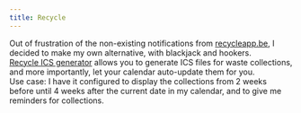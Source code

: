 ```yaml
---
title: Recycle
---
```


Out of frustration of the non-existing notifications from [recycleapp.be](https://recycleapp.be), I decided to make my own alternative, with blackjack and hookers.  
[Recycle ICS generator](https://recycle.brechtserckx.be) allows you to generate ICS files for waste collections, and more importantly, let your calendar auto-update them for you.  
Use case: I have it configured to display the collections from 2 weeks before until 4 weeks after the current date in my calendar, and to give me reminders for collections.

